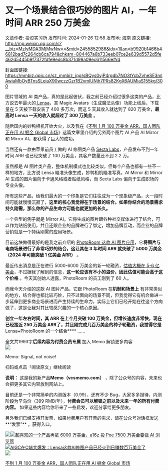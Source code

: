 # 又一个场景结合很巧妙的图片 AI，一年时间 ARR 250 万美金

文章作者: 投资实习所
发布时间: 2024-01-26 12:58
发布地: 海南
原文链接: http://mp.weixin.qq.com/s?__biz=MzIyMDA3MjMwNw==&mid=2455852986&idx=1&sn=b9920b1466b46812bad7c264cb6ca794&chksm=804467a6b733eeb07ce2e639d5572d5fe462d5445b9f7372fdfe9edc8b371d99a09ec611566e#rd

封面图链接: https://mmbiz.qpic.cn/sz_mmbiz_jpg/sBQys0vjP4rgdb7NO3tYcbZvheSE3mlAwiaMbOyBTnsSLeiaX90wczzGzr1B2vmlUNjh7PRs82KgX6AUMiaS155kg/300

图片领域的 AI 类产品，真的是此起彼伏，我之前已经介绍过很多这类的产品，比方说去年最火的[
Lensa](http://mp.weixin.qq.com/s?__biz=MzIyMDA3MjMwNw==&mid=2455850382&idx=1&sn=f2a60f3c4dc2ba0a63bf22825dd4c606&chksm=80447d92b733f48471f977efaad40e1338374283187ebbdbb23e82fc7369a95357e895d25ed0&scene=21#wechat_redirect)，其
Magic Avatars（生成魔法头像）功能上线后，下载量在 5 天被下载安装了 400 多万次，而这 5 天其收入就达到了 820 万美金，**最高时
Lensa 一天的收入就超过了 300 万美金** 。

随后国内的妙鸭相机开始大火，以及我在《[不到 1 月 100 万美金 ARR，国人团队正在用 AI 掘金 Global
市场](http://mp.weixin.qq.com/s?__biz=MzIyMDA3MjMwNw==&mid=2455851206&idx=1&sn=1efc0a3294a356ad7a6c02b17e08cd71&chksm=804460dab733e9ccb081439e2328c51ccc89808e9558d0b0c02ec93348cbe03fcd7cb0d7fc7b&scene=21#wechat_redirect)》这篇文章里介绍的另外两个图片
AI 产品 AI Mirror 和 Mirror AI，都获得了巨大的成功。

当然还有一款由苹果前员工做的 AI 修图类产品 [Secta
Labs](http://mp.weixin.qq.com/s?__biz=MzIyMDA3MjMwNw==&mid=2455852306&idx=1&sn=3edc0f9f9810c1fb47ad482e95229b2e&chksm=8044650eb733ec181c90b8cd6fd24718d0ccc47f8047d338a8203d25a207c92bf1b09aba5db2&scene=21#wechat_redirect)，产品发布不到一年时间
ARR 也已经突破了 100 万美金，其客户数量还不到 2.2 万。

虽然都是 AI 图片类产品，整体机制模式也比较类似，但每个产品也都有一些不一样的地方，比方说 Lensa 瞄准头像生成，妙鸭相机瞄准写真，AI Mirror
和 Mirror AI 生成的图片偏向于卡通风格或者贴纸风格，而 Secta Labs 偏向于生成职场的专业头像。

所有这些产品，给我们最大的一个印象是它们往往成为一个现象级产品，火一段时间可能就慢慢沉寂了，**这里的核心我觉得在于场景的结合。如果你结合的场景需求持久刚需，那么你的产品生命力可能也就更加的长久。**

一个典型的例子就是 Mirror
AI，它将生成的图片跟各种社交媒体进行了结合，可以作为贴纸使用，并且还跟企业的品牌进行了绑定，增加品牌互动，而企业的品牌营销就是一个持续刚需的应用场景。

目前这块做得最好的是我之前介绍的 [PhotoRoom 这款 AI
图片应用](http://mp.weixin.qq.com/s?__biz=MzIyMDA3MjMwNw==&mid=2455852306&idx=1&sn=3edc0f9f9810c1fb47ad482e95229b2e&chksm=8044650eb733ec181c90b8cd6fd24718d0ccc47f8047d338a8203d25a207c92bf1b09aba5db2&scene=21#wechat_redirect)，它**将图片与电商场景进行了非常巧妙的结合，这让其在
3 年时间 ARR 就突破了 5000 万美金（2024 年可能突破 1 亿美金 ARR）** 。

最近传出消息是正在进行 5000-6000 万美金的新一轮融资，[估值大概在 5-6
亿美金](http://mp.weixin.qq.com/s?__biz=MzIyMDA3MjMwNw==&mid=2455852850&idx=1&sn=e274e03dadfeaebe85e6df112e5197ee&chksm=8044672eb733ee381fff42d24f01685fc28db210c53ed042635e787a7214dfae4b3f06676dda&scene=21#wechat_redirect)，不过据我了解到的信息，**这一轮应该有不小的溢价，因此估值可能会高于这个价格**
。今天其创始人透露，PhotoRoom 的员工刚到了 60 人。

而我今天介绍的这款 AI 图片产品，它跟 PhotoRoom 在**机制和场景上**
有非常类似的地方，结合得也都比较巧妙，只不过面向的场景不同，但我觉得它有机会做进一步延伸到更多商业场景进而产生持续的生命力，实际上它们已经开始在往这个方向做了，这是让我对其比较感兴趣的一个核心原因。

**创立一年左右时间，其 ARR 在上个月突破 100 万美金，但增长速度非常快，现在已经接近 250 万美金
ARR了，并且刚完成几百万美金的种子轮融资，我觉得它是**Lensa+PhotoRoom 的一个结合**** ……

全文共1993字**后续内容为付费会员专属** 加入 Memo 解锁更多内容  
![](https://mmbiz.qpic.cn/sz_mmbiz_png/sBQys0vjP4rgdb7NO3tYcbZvheSE3mlAD1DTRYVeecJMvRIIZ84picp3PXkj2iblIDbRFTFAia4eDvm9toINQXibVw/640?wx_fmt=png&from=appmsg)  

Memo: Signal, not noise!

扫码或点击「阅读原文」继续阅读

**说明：** 这是我的新产品**Memo（vcsmemo.com）** ，除了公众号的内容，未来也会把更多其它内容放到网站上。

目前还是一个非常简单的内测版本（0.99），还有不少 Bug，大家多多担待，内测阶段为早鸟价（399
RMB/年），**付费会员可以解锁之前以及未来一年的所有付费内容。** 如果这些内容给你带来了一些启发，欢迎分享给更多朋友。  

另外我们已经支持开发票，如果付费用户有开票的需求，请在公众号对话框发送**“发票”** ，获得入口。

![](https://mmbiz.qpic.cn/mmbiz_png/mrJibAziaMQhQGoNHniac6wGOyRe172dlS0HCYicyjiaCTtly2pULIz6YPNsXeRjoQFSuDYezsia4ibhbAc1X3GKtVRyw/640?wx_fmt=png&wxfrom=5&wx_lazy=1&wx_co=1)[![](https://mmbiz.qpic.cn/sz_mmbiz_jpg/sBQys0vjP4pgHqvyGMGPwUQ1f9DK3PoFaMsK29RjxiciciarnGia49iadIoHWc6ibwxT7zQFcT4JLaoEl05hoE4h57ibg/640?wx_fmt=jpeg)超喜欢的一个产品再拿
6000 万美金，a16z 投 Poe 7500 万美金要做 AI
浏览器](https://mp.weixin.qq.com/s?__biz=MzIyMDA3MjMwNw==&mid=2455852850&idx=1&sn=e274e03dadfeaebe85e6df112e5197ee&chksm=8044672eb733ee381fff42d24f01685fc28db210c53ed042635e787a7214dfae4b3f06676dda&scene=21#wechat_redirect)  
[![](https://mmbiz.qpic.cn/mmbiz_jpg/sBQys0vjP4rBqEnibcHN2jf1TNVNDgzPmWUgD8vXSRUHgiacCrnWlGq49FubUDxyq6Y3iaxjeprVJbwQRahcibNJnw/640?wx_fmt=jpeg)AIGC在C端大爆发：Lensa这款AI修图产品已经火到日赚数百万美金了](https://mp.weixin.qq.com/s?__biz=MzIyMDA3MjMwNw==&mid=2455850382&idx=1&sn=f2a60f3c4dc2ba0a63bf22825dd4c606&chksm=80447d92b733f48471f977efaad40e1338374283187ebbdbb23e82fc7369a95357e895d25ed0&scene=21#wechat_redirect)  
[![](https://mmbiz.qpic.cn/sz_mmbiz_jpg/sBQys0vjP4p0Db2ScztgjUowPAibSXh51pL5pOGRy7vNiaIlHPVC3ibR9yZ50RiaM3qCrW4l0uRJo8ONzic2wiaW7cTA/640?wx_fmt=jpeg)](https://mp.weixin.qq.com/s?__biz=MzIyMDA3MjMwNw==&mid=2455851206&idx=1&sn=1efc0a3294a356ad7a6c02b17e08cd71&chksm=804460dab733e9ccb081439e2328c51ccc89808e9558d0b0c02ec93348cbe03fcd7cb0d7fc7b&scene=21#wechat_redirect)

[不到 1 月 100 万美金 ARR，国人团队正在用 AI 掘金 Global
市场](https://mp.weixin.qq.com/s?__biz=MzIyMDA3MjMwNw==&mid=2455851206&idx=1&sn=1efc0a3294a356ad7a6c02b17e08cd71&chksm=804460dab733e9ccb081439e2328c51ccc89808e9558d0b0c02ec93348cbe03fcd7cb0d7fc7b&scene=21#wechat_redirect)

